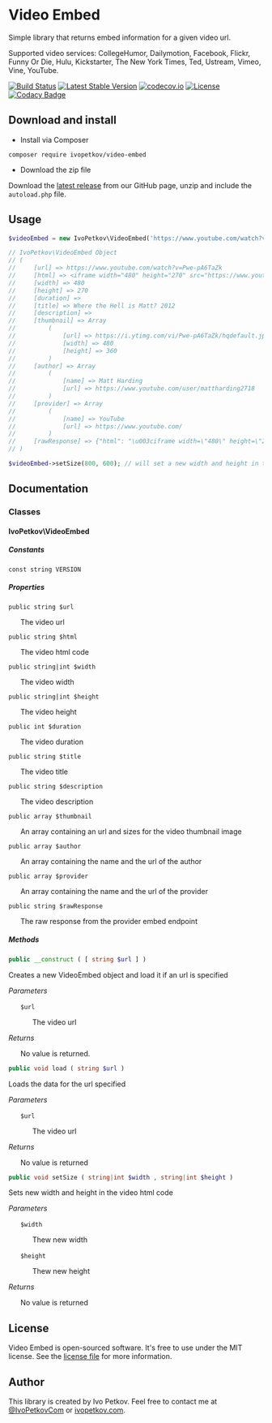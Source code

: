 # Video Embed

Simple library that returns embed information for a given video url.

Supported video services: CollegeHumor, Dailymotion, Facebook, Flickr, Funny Or Die, Hulu, Kickstarter, The New York Times, Ted, Ustream, Vimeo, Vine, YouTube.

[![Build Status](https://travis-ci.org/ivopetkov/video-embed.svg)](https://travis-ci.org/ivopetkov/video-embed)
[![Latest Stable Version](https://poser.pugx.org/ivopetkov/video-embed/v/stable)](https://packagist.org/packages/ivopetkov/video-embed)
[![codecov.io](https://codecov.io/github/ivopetkov/video-embed/coverage.svg?branch=master)](https://codecov.io/github/ivopetkov/video-embed?branch=master)
[![License](https://poser.pugx.org/ivopetkov/video-embed/license)](https://packagist.org/packages/ivopetkov/video-embed)
[![Codacy Badge](https://api.codacy.com/project/badge/Grade/5c6e4b99e3b4440692d5885c21730e8a)](https://www.codacy.com/app/ivo_2/video-embed)

## Download and install

* Install via Composer

```shell
composer require ivopetkov/video-embed
```

* Download the zip file

Download the [latest release](https://github.com/ivopetkov/video-embed/releases) from our GitHub page, unzip and include the `autoload.php` file.

## Usage

```php
$videoEmbed = new IvoPetkov\VideoEmbed('https://www.youtube.com/watch?v=Pwe-pA6TaZk');

// IvoPetkov\VideoEmbed Object
// (
//     [url] => https://www.youtube.com/watch?v=Pwe-pA6TaZk
//     [html] => <iframe width="480" height="270" src="https://www.youtube.com/embed/Pwe-pA6TaZk?feature=oembed" frameborder="0" allowfullscreen></iframe>
//     [width] => 480
//     [height] => 270
//     [duration] => 
//     [title] => Where the Hell is Matt? 2012
//     [description] => 
//     [thumbnail] => Array
//         (
//             [url] => https://i.ytimg.com/vi/Pwe-pA6TaZk/hqdefault.jpg
//             [width] => 480
//             [height] => 360
//         )
//     [author] => Array
//         (
//             [name] => Matt Harding
//             [url] => https://www.youtube.com/user/mattharding2718
//         )
//     [provider] => Array
//         (
//             [name] => YouTube
//             [url] => https://www.youtube.com/
//         )
//     [rawResponse] => {"html": "\u003ciframe width=\"480\" height=\"270\" ...
// )

$videoEmbed->setSize(800, 600); // will set a new width and height in the video html code
```

## Documentation

### Classes

#### IvoPetkov\VideoEmbed
##### Constants

`const string VERSION`

##### Properties

`public string $url`

&nbsp;&nbsp;&nbsp;&nbsp;&nbsp;&nbsp;The video url

`public string $html`

&nbsp;&nbsp;&nbsp;&nbsp;&nbsp;&nbsp;The video html code

`public string|int $width`

&nbsp;&nbsp;&nbsp;&nbsp;&nbsp;&nbsp;The video width

`public string|int $height`

&nbsp;&nbsp;&nbsp;&nbsp;&nbsp;&nbsp;The video height

`public int $duration`

&nbsp;&nbsp;&nbsp;&nbsp;&nbsp;&nbsp;The video duration

`public string $title`

&nbsp;&nbsp;&nbsp;&nbsp;&nbsp;&nbsp;The video title

`public string $description`

&nbsp;&nbsp;&nbsp;&nbsp;&nbsp;&nbsp;The video description

`public array $thumbnail`

&nbsp;&nbsp;&nbsp;&nbsp;&nbsp;&nbsp;An array containing an url and sizes for the video thumbnail image

`public array $author`

&nbsp;&nbsp;&nbsp;&nbsp;&nbsp;&nbsp;An array containing the name and the url of the author

`public array $provider`

&nbsp;&nbsp;&nbsp;&nbsp;&nbsp;&nbsp;An array containing the name and the url of the provider

`public string $rawResponse`

&nbsp;&nbsp;&nbsp;&nbsp;&nbsp;&nbsp;The raw response from the provider embed endpoint

##### Methods

```php
public __construct ( [ string $url ] )
```

Creates a new VideoEmbed object and load it if an url is specified

_Parameters_

&nbsp;&nbsp;&nbsp;&nbsp;&nbsp;&nbsp;`$url`

&nbsp;&nbsp;&nbsp;&nbsp;&nbsp;&nbsp;&nbsp;&nbsp;&nbsp;&nbsp;&nbsp;&nbsp;The video url

_Returns_

&nbsp;&nbsp;&nbsp;&nbsp;&nbsp;&nbsp;No value is returned.

```php
public void load ( string $url )
```

Loads the data for the url specified

_Parameters_

&nbsp;&nbsp;&nbsp;&nbsp;&nbsp;&nbsp;`$url`

&nbsp;&nbsp;&nbsp;&nbsp;&nbsp;&nbsp;&nbsp;&nbsp;&nbsp;&nbsp;&nbsp;&nbsp;The video url

_Returns_

&nbsp;&nbsp;&nbsp;&nbsp;&nbsp;&nbsp;No value is returned

```php
public void setSize ( string|int $width , string|int $height )
```

Sets new width and height in the video html code

_Parameters_

&nbsp;&nbsp;&nbsp;&nbsp;&nbsp;&nbsp;`$width`

&nbsp;&nbsp;&nbsp;&nbsp;&nbsp;&nbsp;&nbsp;&nbsp;&nbsp;&nbsp;&nbsp;&nbsp;Thew new width

&nbsp;&nbsp;&nbsp;&nbsp;&nbsp;&nbsp;`$height`

&nbsp;&nbsp;&nbsp;&nbsp;&nbsp;&nbsp;&nbsp;&nbsp;&nbsp;&nbsp;&nbsp;&nbsp;Thew new height

_Returns_

&nbsp;&nbsp;&nbsp;&nbsp;&nbsp;&nbsp;No value is returned

## License
Video Embed is open-sourced software. It's free to use under the MIT license. See the [license file](https://github.com/ivopetkov/video-embed/blob/master/LICENSE) for more information.

## Author
This library is created by Ivo Petkov. Feel free to contact me at [@IvoPetkovCom](https://twitter.com/IvoPetkovCom) or [ivopetkov.com](https://ivopetkov.com).

